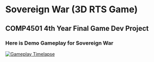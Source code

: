 # Sovereign War (3D RTS Game)
## COMP4501 4th Year Final Game Dev Project

### Here is Demo Gameplay for Sovereign War
[![Gameplay Timelapse](https://img.youtube.com/vi/SyE-dIF79XM/0.jpg)](https://www.youtube.com/watch?v=SyE-dIF79XM)
